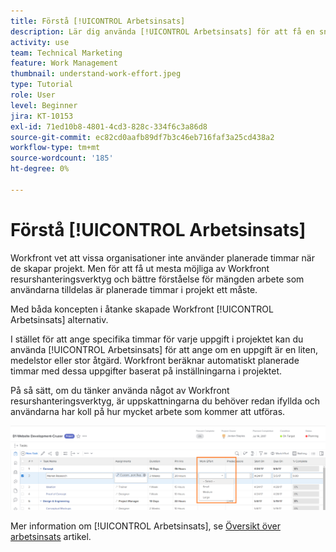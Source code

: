 ```yaml
---
title: Förstå [!UICONTROL Arbetsinsats]
description: Lär dig använda [!UICONTROL Arbetsinsats] för att få en snabb uppskattning av planerade timmar i projekttidslinjen.
activity: use
team: Technical Marketing
feature: Work Management
thumbnail: understand-work-effort.jpeg
type: Tutorial
role: User
level: Beginner
jira: KT-10153
exl-id: 71ed10b8-4801-4cd3-828c-334f6c3a86d8
source-git-commit: ec82cd0aafb89df7b3c46eb716faf3a25cd438a2
workflow-type: tm+mt
source-wordcount: '185'
ht-degree: 0%

---
```


# Förstå [!UICONTROL Arbetsinsats]

Workfront vet att vissa organisationer inte använder planerade timmar när de skapar projekt. Men för att få ut mesta möjliga av Workfront resurshanteringsverktyg och bättre förståelse för mängden arbete som användarna tilldelas är planerade timmar i projekt ett måste.

Med båda koncepten i åtanke skapade Workfront [!UICONTROL Arbetsinsats] alternativ.

I stället för att ange specifika timmar för varje uppgift i projektet kan du använda [!UICONTROL Arbetsinsats] för att ange om en uppgift är en liten, medelstor eller stor åtgärd. Workfront beräknar automatiskt planerade timmar med dessa uppgifter baserat på inställningarna i projektet.

På så sätt, om du tänker använda något av Workfront resurshanteringsverktyg, är uppskattningarna du behöver redan ifyllda och användarna har koll på hur mycket arbete som kommer att utföras.

![Projektuppgiftslista med [!UICONTROL Arbetsinsats] kolumn](assets/planner-fund-work-effort.png)

Mer information om [!UICONTROL Arbetsinsats], se [Översikt över arbetsinsats](https://experienceleague.adobe.com/docs/workfront/using/manage-work/tasks/task-information/work-effort.html?lang=en) artikel.
